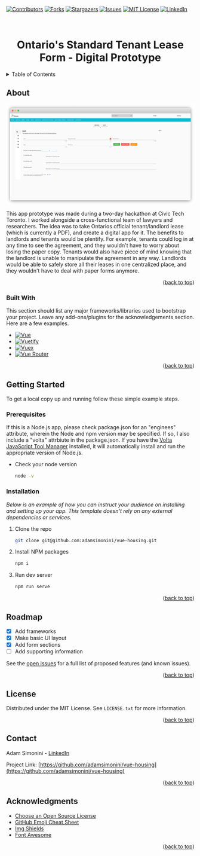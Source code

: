 <!-- Improved compatibility of back to top link: See: https://github.com/othneildrew/Best-README-Template/pull/73 -->

<a name="readme-top"></a>

<!-- PROJECT SHIELDS -->
<!--
*** I'm using markdown "reference style" links for readability.
*** Reference links are enclosed in brackets [ ] instead of parentheses ( ).
*** See the bottom of this document for the declaration of the reference variables
*** for contributors-url, forks-url, etc. This is an optional, concise syntax you may use.
*** https://www.markdownguide.org/basic-syntax/#reference-style-links
-->

[![Contributors][contributors-shield]][contributors-url]
[![Forks][forks-shield]][forks-url]
[![Stargazers][stars-shield]][stars-url]
[![Issues][issues-shield]][issues-url]
[![MIT License][license-shield]][license-url]
[![LinkedIn][linkedin-shield]][linkedin-url]

<!-- PROJECT LOGO -->
<div id="readme-top"></div>
<br/>

<div align="center">
  <h1 align="center">Ontario's Standard Tenant Lease Form - Digital Prototype </h1>
</div>

<!-- TABLE OF CONTENTS -->
<details>
  <summary>Table of Contents</summary>
  <ol>
    <li>
      <a href="#about-the-project">About The Project</a>
      <ul>
        <li><a href="#built-with">Built With</a></li>
      </ul>
    </li>
    <li>
      <a href="#getting-started">Getting Started</a>
      <ul>
        <li><a href="#prerequisites">Prerequisites</a></li>
        <li><a href="#installation">Installation</a></li>
      </ul>
    </li>
    <li><a href="#usage">Usage</a></li>
    <li><a href="#roadmap">Roadmap</a></li>
    <!-- <li><a href="#contributing">Contributing</a></li> -->
    <li><a href="#license">License</a></li>
    <li><a href="#contact">Contact</a></li>
    <li><a href="#acknowledgments">Acknowledgments</a></li>
  </ol>
</details>

<!-- ABOUT THE PROJECT -->

## About

[![Digital Ontario Lease Form][product-screenshot]](https://vue-housing-prototype.netlify.app/)

This app prototype was made during a two-day hackathon at Civic Tech Toronto. I worked alongside a cross-functional team of lawyers and researchers. The idea was to take Ontarios official tenant/landlord lease (which is currently a PDF), and create a digital app for it. The benefits to landlords and tenants would be plentify. For example, tenants could log in at any time to see the agreement, and they wouldn't have to worry about losing the paper copy. Tenants would also have piece of mind knowing that the landlord is unable to manipulate the agreement in any way. Landlords would be able to safely store all their leases in one centralized place, and they wouldn't have to deal with paper forms anymore.

<p align="right">(<a href="#readme-top">back to top</a>)</p>

### Built With

This section should list any major frameworks/libraries used to bootstrap your project. Leave any add-ons/plugins for the acknowledgements section. Here are a few examples.

- [![Vue][vue-shield]][vue-url]
- [![Vuetify][vuetify-shield]][vuetify-url]
- [![Vuex][vuex-shield]][vuex-url]
- [![Vue Router][vue-router-shield]][vue-router-url]

<p align="right">(<a href="#readme-top">back to top</a>)</p>

<!-- GETTING STARTED -->

## Getting Started

To get a local copy up and running follow these simple example steps.

### Prerequisites

If this is a Node.js app, please check package.json for an "enginees" attribute, wherein the Node and npm version may be specified. If so, I also include a "volta" attrbiute in the package.json. If you have the [Volta JavaScript Tool Manager](https://volta.sh/) installed, it will automatically install and run the appropriate version of Node.js.

- Check your node version
  ```sh
  node -v
  ```

### Installation

_Below is an example of how you can instruct your audience on installing and setting up your app. This template doesn't rely on any external dependencies or services._

1. Clone the repo
   ```sh
   git clone git@github.com:adamsimonini/vue-housing.git
   ```
2. Install NPM packages
   ```sh
   npm i
   ```
3. Run dev server
   ```js
   npm run serve
   ```

<p align="right">(<a href="#readme-top">back to top</a>)</p>

<!-- USAGE EXAMPLES -->

<!-- ## Usage

Use this space to show useful examples of how a project can be used. Additional screenshots, code examples and demos work well in this space. You may also link to more resources. -->

<!-- ROADMAP -->

## Roadmap

- [x] Add frameworks
- [x] Make basic UI layout
- [x] Add form sections
- [ ] Add supporting information

See the [open issues](https://github.com/othneildrew/Best-README-Template/issues) for a full list of proposed features (and known issues).

<p align="right">(<a href="#readme-top">back to top</a>)</p>

<!-- CONTRIBUTING -->

<!-- ## Contributing

Contributions are what make the open source community such an amazing place to learn, inspire, and create. Any contributions you make are **greatly appreciated**.

If you have a suggestion that would make this better, please fork the repo and create a pull request. You can also simply open an issue with the tag "enhancement".
Don't forget to give the project a star! Thanks again!

1. Fork the Project
2. Create your Feature Branch (`git checkout -b feature/AmazingFeature`)
3. Commit your Changes (`git commit -m 'Add some AmazingFeature'`)
4. Push to the Branch (`git push origin feature/AmazingFeature`)
5. Open a Pull Request

<p align="right">(<a href="#readme-top">back to top</a>)</p> -->

<!-- LICENSE -->

## License

Distributed under the MIT License. See `LICENSE.txt` for more information.

<p align="right">(<a href="#readme-top">back to top</a>)</p>

<!-- CONTACT -->

## Contact

Adam Simonini - [LinkedIn](https://www.linkedin.com/in/adamsimonini/)

Project Link: [https://github.com/adamsimonini/vue-housing](https://github.com/adamsimonini/vue-housing)

<p align="right">(<a href="#readme-top">back to top</a>)</p>

<!-- ACKNOWLEDGMENTS -->

## Acknowledgments

- [Choose an Open Source License](https://choosealicense.com)
- [GitHub Emoji Cheat Sheet](https://www.webpagefx.com/tools/emoji-cheat-sheet)
- [Img Shields](https://shields.io)
- [Font Awesome](https://fontawesome.com)

<p align="right">(<a href="#readme-top">back to top</a>)</p>

<!-- MARKDOWN LINKS & IMAGES -->
<!-- https://www.markdownguide.org/basic-syntax/#reference-style-links -->

[contributors-shield]: https://img.shields.io/github/contributors/adamsimonini/vue-housing.svg?style=for-the-badge
[contributors-url]: https://github.com/adamsimonini/vue-housing/graphs/contributors
[forks-shield]: https://img.shields.io/github/forks/adamsimonini/vue-housing.svg?style=for-the-badge
[forks-url]: https://github.com/adamsimonini/vue-housing/network/members
[stars-shield]: https://img.shields.io/github/stars/adamsimonini/vue-housing.svg?style=for-the-badge
[stars-url]: https://github.com/adamsimonini/vue-housing/stargazers
[issues-shield]: https://img.shields.io/github/issues/adamsimonini/vue-housing.svg?style=for-the-badge
[issues-url]: https://github.com/adamsimonini/vue-housing/issues
[license-shield]: https://img.shields.io/github/license/adamsimonini/vue-housing.svg?style=for-the-badge
[license-url]: https://github.com/adamsimonini/vue-housing/blob/master/LICENSE.txt
[linkedin-shield]: https://img.shields.io/badge/-LinkedIn-black.svg?style=for-the-badge&logo=linkedin&colorB=555
[linkedin-url]: https://linkedin.com/in/adamsimonini

<!-- SCREENSHOT -->

[product-screenshot]: src/assets/vue-housing.png

<!-- BADGES -->

[vue-shield]: https://img.shields.io/badge/vue-34a677?style=for-the-badge&logo=vue&logoColor=white
[vue-url]: https://vuejs.org/
[vuetify-shield]: https://img.shields.io/badge/vuetify-0769AD?style=for-the-badge&logo=vuetify&logoColor=white
[vuetify-url]: https://vuetifyjs.com/en/
[vuex-shield]: https://img.shields.io/badge/vuex-34b17e?style=for-the-badge&logo=vuex&logoColor=white
[vuex-url]: https://vuex.vuejs.org/
[vue-router-shield]: https://img.shields.io/badge/vuerouter-black?style=for-the-badge&logo=vuerouter&logoColor=white
[vue-router-url]: https://router.vuejs.org/
